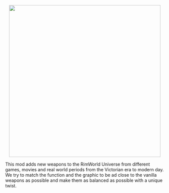 <p align="center">
    <img src="https://github.com/RimWorldProjectArmory/ProjectArmory/blob/master/extras/assets/logo/logo.png?raw=true" width="480">
</p>
This mod adds new weapons to the RimWorld Universe from different games, movies and real world periods from the Victorian era to modern day. We try to match the function and the graphic to be ad close to the vanilla weapons as possible and make them as balanced as possible with a unique twist.
<!--
### Forumla for weapon range calculation:
``` c++
range = ( ( [Muzzle Velocity] / 20) + ( [Barrel Length] / 20 ) ) / 4 + [Adjustment Value]
```

| Weapon Class          | Formula                                     |Base Weapon      | Note            |
|-----------------------|---------------------------------------------|-----------------|-----------------|
|Assault Rifles         |                                             |                 |                 |
|Pistols                |                                             |                 |                 |
|Shotguns               |                                             |                 |                 |
|PDW                    |                                             |                 |                 |
|SMG                    |                                             |                 |                 |
|Rifles                 |                                             |                 |                 |
|Sniper Rifle           |                                             |                 |                 |
|Anti-Materiel Rifle    |                                             |                 |                 |
|Light Mashine Guns     |                                             |                 |                 |
|Heavy Mashine Guns     |                                             |                 |                 |

| Weapon Class      | Adjustment Value  |Base Weapon      | Note              |
|-------------------|-------------------|-----------------|-------------------|
|Assault Rifles     | `16.2`            |                 |                   |
|Pistols            | `20.4`            |                 |                   |
|Shotguns           |  `1.7`            |                 |                   |
|PDW                | ``                |                 |                   |
|SMG                | `16.7`            |                 |                   |
|Rifles             | `21.6`            |                 |                   |
|Sniper Rifle       | `28.5`            |                 |                   |
|Sniper Rifle AT    | `28.5`            |                 |                   |
|Lite Mashine Gun   | `9.9`             |                 |                   |
|Heavy Mashine Gun  | `10.0`            |                 |                   |-->


<p align="center"><a rel="license" href="http://creativecommons.org/licenses/by-nc/4.0/"><img alt="Creative Commons License" style="border-width:0" src="https://i.creativecommons.org/l/by-nc/4.0/88x31.png" /></a><br /><span xmlns:dct="http://purl.org/dc/terms/" property="dct:title">Project Armory</span> by <a xmlns:cc="http://creativecommons.org/ns#" href="https://github.com/RimWorldProjectArmory" property="cc:attributionName" rel="cc:attributionURL">Project Armory Development Team</a> is licensed under a <a rel="license" href="http://creativecommons.org/licenses/by-nc/4.0/">Creative Commons Attribution-NonCommercial 4.0 International License</a>.<br />Based on a work at <a xmlns:dct="http://purl.org/dc/terms/" href="http://rimworldgame.com/" rel="dct:source">http://rimworldgame.com/</a>.</p>
